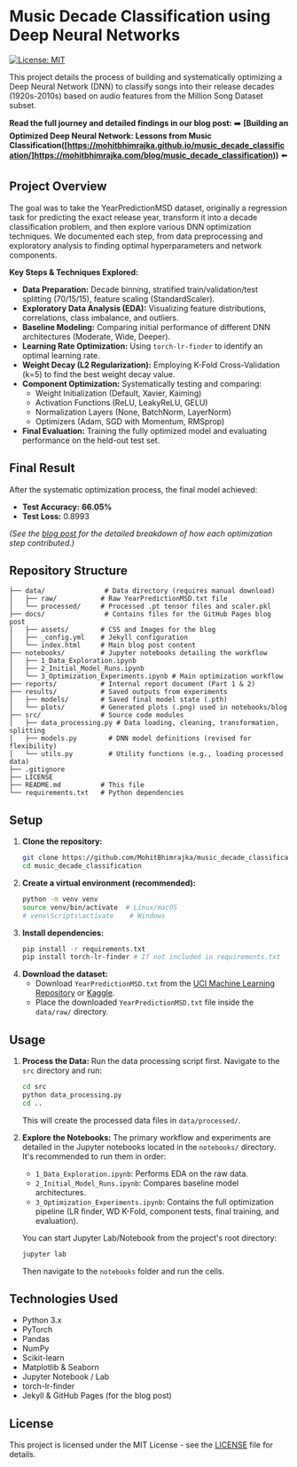 # Music Decade Classification using Deep Neural Networks

[![License: MIT](https://img.shields.io/badge/License-MIT-yellow.svg)](https://opensource.org/licenses/MIT)

This project details the process of building and systematically optimizing a Deep Neural Network (DNN) to classify songs into their release decades (1920s-2010s) based on audio features from the Million Song Dataset subset.

**Read the full journey and detailed findings in our blog post:**
➡️ **[Building an Optimized Deep Neural Network: Lessons from Music Classification([https://mohitbhimrajka.github.io/music_decade_classification/]https://mohitbhimrajka.com/blog/music_decade_classification))** ⬅️

## Project Overview

The goal was to take the YearPredictionMSD dataset, originally a regression task for predicting the exact release year, transform it into a decade classification problem, and then explore various DNN optimization techniques. We documented each step, from data preprocessing and exploratory analysis to finding optimal hyperparameters and network components.

**Key Steps & Techniques Explored:**

*   **Data Preparation:** Decade binning, stratified train/validation/test splitting (70/15/15), feature scaling (StandardScaler).
*   **Exploratory Data Analysis (EDA):** Visualizing feature distributions, correlations, class imbalance, and outliers.
*   **Baseline Modeling:** Comparing initial performance of different DNN architectures (Moderate, Wide, Deeper).
*   **Learning Rate Optimization:** Using `torch-lr-finder` to identify an optimal learning rate.
*   **Weight Decay (L2 Regularization):** Employing K-Fold Cross-Validation (k=5) to find the best weight decay value.
*   **Component Optimization:** Systematically testing and comparing:
    *   Weight Initialization (Default, Xavier, Kaiming)
    *   Activation Functions (ReLU, LeakyReLU, GELU)
    *   Normalization Layers (None, BatchNorm, LayerNorm)
    *   Optimizers (Adam, SGD with Momentum, RMSprop)
*   **Final Evaluation:** Training the fully optimized model and evaluating performance on the held-out test set.

## Final Result

After the systematic optimization process, the final model achieved:

*   **Test Accuracy:** **66.05%**
*   **Test Loss:** 0.8993

*(See the [blog post](https://mohitbhimrajka.github.io/music_decade_classification/) for the detailed breakdown of how each optimization step contributed.)*

## Repository Structure

```
├── data/               # Data directory (requires manual download)
│   ├── raw/           # Raw YearPredictionMSD.txt file
│   └── processed/     # Processed .pt tensor files and scaler.pkl
├── docs/               # Contains files for the GitHub Pages blog post
│   ├── assets/        # CSS and Images for the blog
│   ├── _config.yml    # Jekyll configuration
│   └── index.html     # Main blog post content
├── notebooks/         # Jupyter notebooks detailing the workflow
│   ├── 1_Data_Exploration.ipynb
│   ├── 2_Initial_Model_Runs.ipynb
│   └── 3_Optimization_Experiments.ipynb # Main optimization workflow
├── reports/           # Internal report document (Part 1 & 2)
├── results/           # Saved outputs from experiments
│   ├── models/        # Saved final model state (.pth)
│   └── plots/         # Generated plots (.png) used in notebooks/blog
├── src/               # Source code modules
│   ├── data_processing.py # Data loading, cleaning, transformation, splitting
│   ├── models.py        # DNN model definitions (revised for flexibility)
│   └── utils.py         # Utility functions (e.g., loading processed data)
├── .gitignore
├── LICENSE
├── README.md          # This file
└── requirements.txt   # Python dependencies
```

## Setup

1.  **Clone the repository:**
    ```bash
    git clone https://github.com/MohitBhimrajka/music_decade_classification.git
    cd music_decade_classification
    ```
2.  **Create a virtual environment (recommended):**
    ```bash
    python -m venv venv
    source venv/bin/activate  # Linux/macOS
    # venv\Scripts\activate    # Windows
    ```
3.  **Install dependencies:**
    ```bash
    pip install -r requirements.txt
    pip install torch-lr-finder # If not included in requirements.txt
    ```
4.  **Download the dataset:**
    *   Download `YearPredictionMSD.txt` from the [UCI Machine Learning Repository](https://archive.ics.uci.edu/dataset/203/yearpredictionmsd) or [Kaggle](https://www.kaggle.com/datasets/uciml/millionsongdataset).
    *   Place the downloaded `YearPredictionMSD.txt` file inside the `data/raw/` directory.

## Usage

1.  **Process the Data:** Run the data processing script first. Navigate to the `src` directory and run:
    ```bash
    cd src
    python data_processing.py
    cd ..
    ```
    This will create the processed data files in `data/processed/`.

2.  **Explore the Notebooks:** The primary workflow and experiments are detailed in the Jupyter notebooks located in the `notebooks/` directory. It's recommended to run them in order:
    *   `1_Data_Exploration.ipynb`: Performs EDA on the raw data.
    *   `2_Initial_Model_Runs.ipynb`: Compares baseline model architectures.
    *   `3_Optimization_Experiments.ipynb`: Contains the full optimization pipeline (LR finder, WD K-Fold, component tests, final training, and evaluation).

    You can start Jupyter Lab/Notebook from the project's root directory:
    ```bash
    jupyter lab
    ```
    Then navigate to the `notebooks` folder and run the cells.

## Technologies Used

*   Python 3.x
*   PyTorch
*   Pandas
*   NumPy
*   Scikit-learn
*   Matplotlib & Seaborn
*   Jupyter Notebook / Lab
*   torch-lr-finder
*   Jekyll & GitHub Pages (for the blog post)

## License

This project is licensed under the MIT License - see the [LICENSE](LICENSE) file for details.
